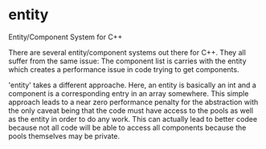 entity
======

Entity/Component System for C++

There are several entity/component systems out there for C++.  They all suffer from the same issue:  The component list is carries with the entity which creates a performance issue in code trying to get components.

'entity' takes a different approache.  Here, an entity is basically an int and a component is a corresponding entry in an array somewhere.  This simple approach leads to a near zero performance penalty for the abstraction with the only caveat being that the code must have access to the pools as well as the entity in order to do any work.  This can actually lead to better codee because not all code will be able to access all components because the pools themselves may be private.
